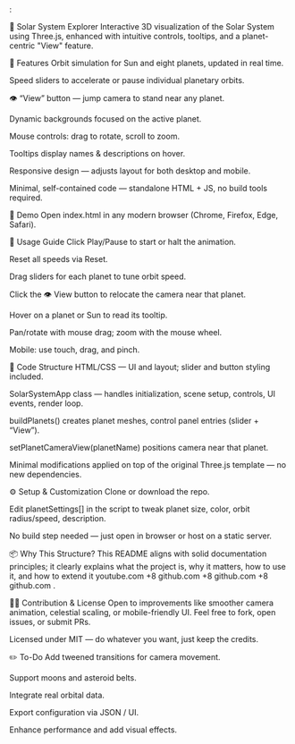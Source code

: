 :

🌌 Solar System Explorer
Interactive 3D visualization of the Solar System using Three.js, enhanced with intuitive controls, tooltips, and a planet-centric "View" feature.

🚀 Features
Orbit simulation for Sun and eight planets, updated in real time.

Speed sliders to accelerate or pause individual planetary orbits.

👁 “View” button — jump camera to stand near any planet.

Dynamic backgrounds focused on the active planet.

Mouse controls: drag to rotate, scroll to zoom.

Tooltips display names & descriptions on hover.

Responsive design — adjusts layout for both desktop and mobile.

Minimal, self-contained code — standalone HTML + JS, no build tools required.

🧩 Demo
Open index.html in any modern browser (Chrome, Firefox, Edge, Safari).

🧠 Usage Guide
Click Play/Pause to start or halt the animation.

Reset all speeds via Reset.

Drag sliders for each planet to tune orbit speed.

Click the 👁️ View button to relocate the camera near that planet.

Hover on a planet or Sun to read its tooltip.

Pan/rotate with mouse drag; zoom with the mouse wheel.

Mobile: use touch, drag, and pinch.

🔧 Code Structure
HTML/CSS — UI and layout; slider and button styling included.

SolarSystemApp class — handles initialization, scene setup, controls, UI events, render loop.

buildPlanets() creates planet meshes, control panel entries (slider + “View”).

setPlanetCameraView(planetName) positions camera near that planet.

Minimal modifications applied on top of the original Three.js template — no new dependencies.

⚙️ Setup & Customization
Clone or download the repo.

Edit planetSettings[] in the script to tweak planet size, color, orbit radius/speed, description.

No build step needed — just open in browser or host on a static server.

📦 Why This Structure?
This README aligns with solid documentation principles; it clearly explains what the project is, why it matters, how to use it, and how to extend it 
youtube.com
+8
github.com
+8
github.com
+8
github.com
.

🧑‍💻 Contribution & License
Open to improvements like smoother camera animation, celestial scaling, or mobile-friendly UI. Feel free to fork, open issues, or submit PRs.

Licensed under MIT — do whatever you want, just keep the credits.

✏️ To-Do
Add tweened transitions for camera movement.

Support moons and asteroid belts.

Integrate real orbital data.

Export configuration via JSON / UI.

Enhance performance and add visual effects.

